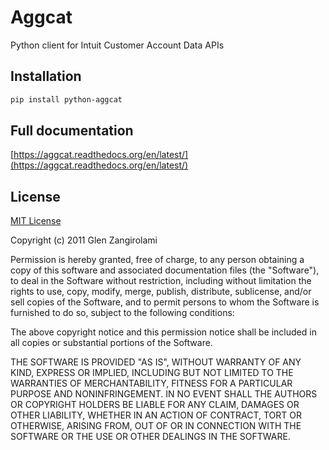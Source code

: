 # Aggcat

Python client for Intuit Customer Account Data APIs

## Installation

```bash
pip install python-aggcat
```

## Full documentation

[https://aggcat.readthedocs.org/en/latest/](https://aggcat.readthedocs.org/en/latest/)

## License

[MIT License](http://www.opensource.org/licenses/mit-license.php)

Copyright (c) 2011 Glen Zangirolami

Permission is hereby granted, free of charge, to any person obtaining a copy of this software and 
associated documentation files (the "Software"), to deal in the Software without restriction, including 
without limitation the rights to use, copy, modify, merge, publish, distribute, sublicense, and/or 
sell copies of the Software, and to permit persons to whom the Software is furnished to do so, subject 
to the following conditions:

The above copyright notice and this permission notice shall be included in all copies or substantial 
portions of the Software.

THE SOFTWARE IS PROVIDED "AS IS", WITHOUT WARRANTY OF ANY KIND, EXPRESS OR IMPLIED, INCLUDING BUT 
NOT LIMITED TO THE WARRANTIES OF MERCHANTABILITY, FITNESS FOR A PARTICULAR PURPOSE AND NONINFRINGEMENT. 
IN NO EVENT SHALL THE AUTHORS OR COPYRIGHT HOLDERS BE LIABLE FOR ANY CLAIM, DAMAGES OR OTHER LIABILITY, 
WHETHER IN AN ACTION OF CONTRACT, TORT OR OTHERWISE, ARISING FROM, OUT OF OR IN CONNECTION WITH THE 
SOFTWARE OR THE USE OR OTHER DEALINGS IN THE SOFTWARE.